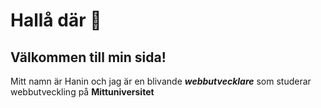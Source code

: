 # Hallå där 👋
## Välkommen till min sida!
Mitt namn är Hanin och jag är en blivande **_webbutvecklare_** som studerar webbutveckling på **Mittuniversitet**

<!--
**Hanin-96/Hanin-96** is a ✨ _special_ ✨ repository because its `README.md` (this file) appears on your GitHub profile.

Here are some ideas to get you started:

- 🔭 I’m currently working on ...
- 🌱 I’m currently learning ...
- 👯 I’m looking to collaborate on ...
- 🤔 I’m looking for help with ...
- 💬 Ask me about ...
- 📫 How to reach me: ...
- 😄 Pronouns: ...
- ⚡ Fun fact: ...
-->
